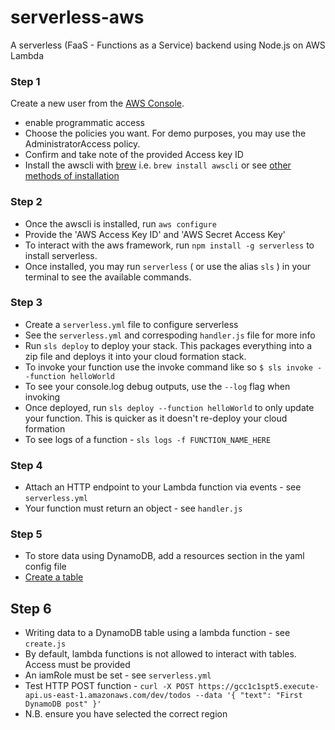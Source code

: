 # serverless-aws
A serverless (FaaS - Functions as a Service) backend using Node.js on AWS Lambda

### Step 1
Create a new user from the [AWS Console](https://console.aws.amazon.com/iam/home?#/users).
- enable programmatic access
- Choose the policies you want. For demo purposes, you may use the AdministratorAccess policy.
- Confirm and take note of the provided Access key ID
- Install the awscli with [brew](https://brew.sh/) i.e. `brew install awscli` or see [other methods of installation](https://docs.aws.amazon.com/cli/latest/userguide/installing.html)


### Step 2
- Once the awscli is installed, run `aws configure`
- Provide the 'AWS Access Key ID' and 'AWS Secret Access Key'
- To interact with the aws framework, run `npm install -g serverless` to install serverless.
- Once installed, you may run `serverless` ( or use the alias `sls` ) in your terminal to see the available commands.

### Step 3
- Create a `serverless.yml` file to configure serverless
- See the `serverless.yml` and correspoding `handler.js` file for more info
- Run `sls deploy` to deploy your stack. This packages everything into a zip file and deploys it into your cloud formation stack.
- To invoke your function use the invoke command like so `$ sls invoke --function helloWorld`
- To see your console.log debug outputs, use the `--log` flag when invoking
- Once deployed, run `sls deploy --function helloWorld` to only update your function. This is quicker as it doesn't re-deploy
your cloud formation
- To see logs of a function - `sls logs -f FUNCTION_NAME_HERE`

### Step 4
- Attach an HTTP endpoint to your Lambda function via events - see `serverless.yml`
- Your function must return an object - see `handler.js`

### Step 5
- To store data using DynamoDB, add a resources section in the yaml config file
- [Create a table](https://console.aws.amazon.com/dynamodb/home)

## Step 6
- Writing data to a DynamoDB table using a lambda function - see `create.js`
- By default, lambda functions is not allowed to interact with tables. Access must be provided
- An iamRole must be set - see `serverless.yml`
- Test HTTP POST function - `curl -X POST https://gcc1c1spt5.execute-api.us-east-1.amazonaws.com/dev/todos --data '{ "text": "First DynamoDB post" }'`
- N.B. ensure you have selected the correct region